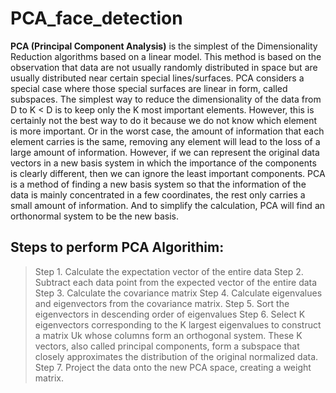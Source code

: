 ﻿# PCA_face_detection
**PCA (Principal Component Analysis)** is the simplest of the Dimensionality Reduction algorithms based on a linear model. This method is based on the observation that data are not usually randomly distributed in space but are usually distributed near certain special lines/surfaces. PCA considers a special case where those special surfaces are linear in form, called subspaces.
The simplest way to reduce the dimensionality of the data from D to K < D is to keep only the K most important elements. However, this is certainly not the best way to do it because we do not know which element is more important. Or in the worst case, the amount of information that each element carries is the same, removing any element will lead to the loss of a large amount of information.
However, if we can represent the original data vectors in a new basis system in which the importance of the components is clearly different, then we can ignore the least important components.
PCA is a method of finding a new basis system so that the information of the data is mainly concentrated in a few coordinates, the rest only carries a small amount of information. And to simplify the calculation, PCA will find an orthonormal system to be the new basis.

## Steps to perform PCA Algorithim:
> Step 1. Calculate the expectation vector of the entire data
> Step 2. Subtract each data point from the expected vector of the entire data
> Step 3. Calculate the covariance matrix
> Step 4. Calculate eigenvalues ​​and eigenvectors from the covariance matrix.
> Step 5. Sort the eigenvectors in descending order of eigenvalues
> Step 6. Select K eigenvectors corresponding to the K largest eigenvalues ​​to construct a matrix Uk whose columns form an orthogonal system. These K vectors, also called principal components, form a subspace that closely approximates the distribution of the original normalized data.
> Step 7. Project the data onto the new PCA space, creating a weight matrix.
